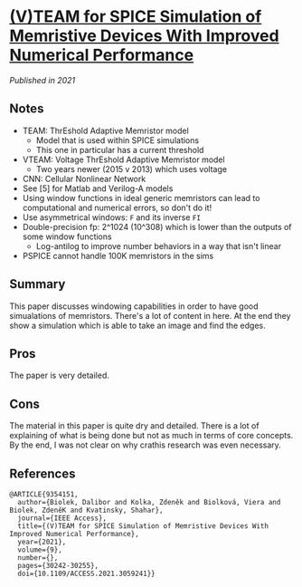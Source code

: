 # [(V)TEAM for SPICE Simulation of Memristive Devices With Improved Numerical Performance](https://ieeexplore.ieee.org/document/9354151)

_Published in 2021_

## Notes
- TEAM: ThrEshold Adaptive Memristor model
    - Model that is used within SPICE simulations
    - This one in particular has a current threshold
- VTEAM: Voltage ThrEshold Adaptive Memristor model
    - Two years newer (2015 v 2013) which uses voltage
- CNN: Cellular Nonlinear Network
- See [5] for Matlab and Verilog-A models
- Using window functions in ideal generic memristors can lead to computational and numerical errors, so don't do it!
- Use asymmetrical windows: `F` and its inverse `FI`
- Double-precision fp: 2^1024 (10^308) which is lower than the outputs of some window functions
    - Log-antilog to improve number behaviors in a way that isn't linear
- PSPICE cannot handle 100K memristors in the sims

## Summary

This paper discusses windowing capabilities in order to have good simualations of memristors. There's a lot of content in here. At the end they show a simulation which is able to take an image and find the edges.

## Pros

The paper is very detailed.

## Cons

The material in this paper is quite dry and detailed. There is a lot of explaining of what is being done but not as much in terms of core concepts. By the end, I was not clear on why crathis research was even necessary.

## References

```
@ARTICLE{9354151,
  author={Biolek, Dalibor and Kolka, Zdeněk and Biolková, Viera and Biolek, ZdeněK and Kvatinsky, Shahar},
  journal={IEEE Access}, 
  title={(V)TEAM for SPICE Simulation of Memristive Devices With Improved Numerical Performance}, 
  year={2021},
  volume={9},
  number={},
  pages={30242-30255},
  doi={10.1109/ACCESS.2021.3059241}}
```